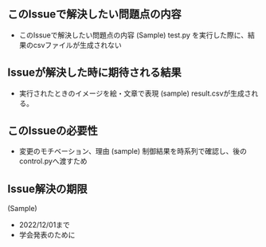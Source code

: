 ## このIssueで解決したい問題点の内容
- このIssueで解決したい問題点の内容
(Sample) test.py を実行した際に、結果のcsvファイルが生成されない

## Issueが解決した時に期待される結果
- 実行されたときのイメージを絵・文章で表現
(sample) result.csvが生成される。

## このIssueの必要性
- 変更のモチベーション、理由
(sample) 制御結果を時系列で確認し、後のcontrol.pyへ渡すため

## Issue解決の期限
(Sample)
- 2022/12/01まで
- 学会発表のために
